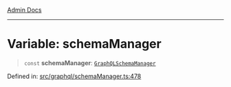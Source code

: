 [Admin Docs](/)

***

# Variable: schemaManager

> `const` **schemaManager**: [`GraphQLSchemaManager`](../classes/GraphQLSchemaManager.md)

Defined in: [src/graphql/schemaManager.ts:478](https://github.com/gautam-divyanshu/talawa-api/blob/84910820371ade6fdca33545b3a0fc1e929731b2/src/graphql/schemaManager.ts#L478)
